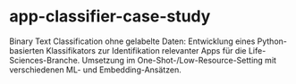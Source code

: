 # app-classifier-case-study
Binary Text Classification ohne gelabelte Daten: Entwicklung eines Python-basierten Klassifikators zur Identifikation relevanter Apps für die Life-Sciences-Branche. Umsetzung im One-Shot-/Low-Resource-Setting mit verschiedenen ML- und Embedding-Ansätzen.
